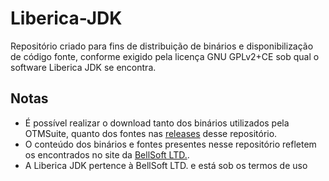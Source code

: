 # Liberica-JDK
Repositório criado para fins de distribuição de binários e disponibilização de código fonte, conforme exigido pela licença GNU GPLv2+CE sob qual o software Liberica JDK se encontra.

## Notas ##
- É possível realizar o download tanto dos binários utilizados pela OTMSuite, quanto dos fontes nas [releases](https://github.com/otmsuite/Liberica-JDK/releases) desse repositório.
- O conteúdo dos binários e fontes presentes nesse repositório refletem os encontrados no site da [BellSoft LTD.](https://bell-sw.com/pages/downloads).
- A Liberica JDK pertence à BellSoft LTD. e está sob os termos de uso 
